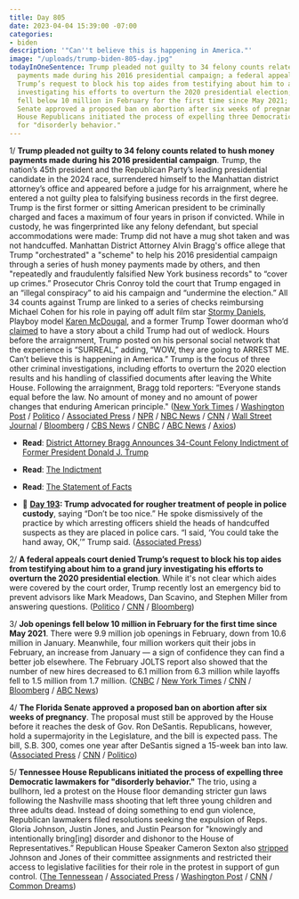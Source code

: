 ```yaml
---
title: Day 805
date: 2023-04-04 15:39:00 -07:00
categories:
- biden
description: '"Can''t believe this is happening in America."'
image: "/uploads/trump-biden-805-day.jpg"
todayInOneSentence: Trump pleaded not guilty to 34 felony counts related to hush money
  payments made during his 2016 presidential campaign; a federal appeals court denied
  Trump’s request to block his top aides from testifying about him to a grand jury
  investigating his efforts to overturn the 2020 presidential election; job openings
  fell below 10 million in February for the first time since May 2021; the Florida
  Senate approved a proposed ban on abortion after six weeks of pregnancy; and Tennessee
  House Republicans initiated the process of expelling three Democratic lawmakers
  for "disorderly behavior."
---
```


1/ **Trump pleaded not guilty to 34 felony counts related to hush money payments made during his 2016 presidential campaign**. Trump, the nation’s 45th president and the Republican Party’s leading presidential candidate in the 2024 race, surrendered himself to the Manhattan district attorney’s office and appeared before a judge for his arraignment, where he entered a not guilty plea to falsifying business records in the first degree. Trump is the first former or sitting American president to be criminally charged and faces a maximum of four years in prison if convicted. While in custody, he was fingerprinted like any felony defendant, but special accommodations were made: Trump did not have a mug shot taken and was not handcuffed. Manhattan District Attorney Alvin Bragg's office allege that Trump "orchestrated" a "scheme" to help his 2016 presidential campaign through a series of hush money payments made by others, and then "repeatedly and fraudulently falsified New York business records" to “cover up crimes.” Prosecutor Chris Conroy told the court that Trump engaged in an “illegal conspiracy” to aid his campaign and “undermine the election.” All 34 counts against Trump are linked to a series of checks reimbursing Michael Cohen for his role in paying off adult film star [Stormy Daniels](https://whatthefuckjusthappenedtoday.com/2018/02/14/day-391/#1-trump%E2%80%99s-lawyer-paid-stormy-daniels), Playboy model [Karen McDougal](https://whatthefuckjusthappenedtoday.com/2018/03/20/day-425/#4-a-former-playboy-model-who-alleges), and a former Trump Tower doorman who’d [claimed](https://whatthefuckjusthappenedtoday.com/2018/04/12/day-448/#8-a-former-doorman-was-paid-30-000-i) to have a story about a child Trump had out of wedlock. Hours before the arraignment, Trump posted on his personal social network that the experience is “SURREAL,” adding, “WOW, they are going to ARREST ME. Can’t believe this is happening in America.” Trump is the focus of three other criminal investigations, including efforts to overturn the 2020 election results and his handling of classified documents after leaving the White House. Following the arraignment, Bragg told reporters: “Everyone stands equal before the law. No amount of money and no amount of power changes that enduring American principle." ([New York Times](https://www.nytimes.com/live/2023/04/04/nyregion/trump-arrest-arraignment) / [Washington Post](https://www.washingtonpost.com/national-security/2023/04/04/trump-indictment-charges-new-york-arraignment/) / [Politico](https://www.politico.com/news/2023/04/04/trump-surrenders-00090361) / [Associated Press](https://apnews.com/article/donald-trump-arraignment-hush-money-81225510ef7638494852816878f612f0) / [NPR](https://www.npr.org/live-updates/trump-indictment-arraignment-arrest-new-york) / [NBC News](https://www.nbcnews.com/politics/donald-trump/trump-news-arrested-updated-new-york-court-rcna77707) / [CNN](https://www.cnn.com/politics/live-news/trump-new-york-court-arraignment-04-04-23/index.html) / [Wall Street Journal](https://www.wsj.com/livecoverage/trump-indicted-arrest-arraignment-new-york) / [Bloomberg](https://www.bloomberg.com/news/articles/2023-04-04/trump-pleads-not-guilty-to-34-charges-in-nyc-court-reports?srnd=premium&sref=MIBMEEoj) / [CBS News](https://www.cbsnews.com/news/trump-arraignment-manhattan-district-attorney-alvin-bragg-holds-briefing-watch-live/) / [CNBC](https://www.cnbc.com/2023/04/04/trump-falsified-business-records-to-cover-up-election-crimes-manhattan-da.html) / [ABC News](https://abcnews.go.com/US/trump-charged-34-felony-counts-falsifying-business-records/story?id=98330688) / [Axios](https://www.axios.com/2023/04/04/trump-arrest-manhattan-new-york))

* **Read**: [District Attorney Bragg Announces 34-Count Felony Indictment of Former President Donald J. Trump](https://www.manhattanda.org/district-attorney-bragg-announces-34-count-felony-indictment-of-former-president-donald-j-trump/)

* **Read**: [The Indictment](https://www.manhattanda.org/wp-content/uploads/2023/04/Donald-J.-Trump-Indictment.pdf)

* **Read**: [The Statement of Facts](https://www.manhattanda.org/wp-content/uploads/2023/04/Donald-J.-Trump-SOF.pdf)

* 📌 **[Day 193](https://whatthefuckjusthappenedtoday.com/2017/07/31/day-193/#11-trump-appeared-to-advocate-for-ro): Trump advocated for rougher treatment of people in police custody**, saying “Don’t be too nice.” He spoke dismissively of the practice by which arresting officers shield the heads of handcuffed suspects as they are placed in police cars. “I said, ‘You could take the hand away, OK,’” Trump said. ([Associated Press](https://apnews.com/64169ad2576b4fc98ae8febc3554155d/Trump-appears-to-advocate-rough-police-treatment-of-suspects))

2/ **A federal appeals court denied Trump’s request to block his top aides from testifying about him to a grand jury investigating his efforts to overturn the 2020 presidential election**. While it's not clear which aides were covered by the court order, Trump recently lost an emergency bid to prevent advisors like Mark Meadows, Dan Scavino, and Stephen Miller from answering questions. ([Politico](https://www.politico.com/news/2023/04/04/trump-aides-testimony-capitol-riot-00090387) / [CNN](https://www.cnn.com/2023/04/04/politics/trump-aides-testimony-january-6/index.html) / [Bloomberg](https://www.bloomberg.com/news/articles/2023-04-04/trump-loses-latest-bid-to-block-ex-aides-grand-jury-testimony?srnd=premium&sref=MIBMEEoj))

3/ **Job openings fell below 10 million in February for the first time since May 2021**. There were 9.9 million job openings in February, down from 10.6 million in January. Meanwhile, four million workers quit their jobs in February, an increase from January — a sign of confidence they can find a better job elsewhere. The February JOLTS report also showed that the number of new hires decreased to 6.1 million from 6.3 million while layoffs fell to 1.5 million from 1.7 million. ([CNBC](https://www.cnbc.com/2023/04/04/jolts-february-2023-.html) / [New York Times](https://www.nytimes.com/2023/04/04/business/economy/february-jolts-jobs-report.html) / [CNN](https://www.cnn.com/2023/04/04/economy/jolts-job-openings-layoffs-february/index.html) / [Bloomberg](https://www.bloomberg.com/news/articles/2023-04-04/us-job-openings-fall-below-10-million-for-first-time-since-2021?srnd=premium&sref=MIBMEEoj) / [ABC News](https://abcnews.go.com/Business/wireStory/us-job-openings-slip-99-million-february-98348238))

4/ **The Florida Senate approved a proposed ban on abortion after six weeks of pregnancy**. The proposal must still be approved by the House before it reaches the desk of Gov. Ron DeSantis. Republicans, however, hold a supermajority in the Legislature, and the bill is expected pass. The bill, S.B. 300,  comes one year after DeSantis signed a 15-week ban into law. ([Associated Press](https://apnews.com/article/abortion-florida-desantis-election-637711bac2e45fd71ff9e3340fd95f3c) / [CNN](https://www.cnn.com/2023/04/04/politics/six-week-abortion-ban-florida/index.html) / [Politico](https://www.politico.com/news/2023/04/03/florida-senate-6-week-abortion-ban-00090202))

5/ **Tennessee House Republicans initiated the process of expelling three Democratic lawmakers for "disorderly behavior."** The trio, using a bullhorn, led a protest on the House floor demanding stricter gun laws following the Nashville mass shooting that left three young children and three adults dead. Instead of doing something to end gun violence, Republican lawmakers filed resolutions seeking the expulsion of Reps. Gloria Johnson, Justin Jones, and Justin Pearson for "knowingly and intentionally bring\[ing\] disorder and dishonor to the House of Representatives.” Republican House Speaker Cameron Sexton also [stripped](https://www.tennessean.com/story/news/politics/2023/04/03/tn-house-speaker-strips-democrats-of-committee-roles/70077117007/) Johnson and Jones of their committee assignments and restricted their access to legislative facilities for their role in the protest in support of gun control. ([The Tennessean](https://www.tennessean.com/story/news/politics/2023/04/03/tennessee-republicans-file-resolutions-to-expel-three-democrats-who-led-gun-reform-chants-on-house-f/70078002007/) / [Associated Press](https://apnews.com/article/tennessee-expulsion-gop-lawmakers-1c4793ba0552c07aa0dc3949c5f76ea9) / [Washington Post](https://www.washingtonpost.com/nation/2023/04/04/nashville-shooting-tennessee-democrats-expel/) / [CNN](https://www.cnn.com/2023/04/04/us/tennessee-reps-expulsion-gun-control/) / [Common Dreams](https://www.commondreams.org/news/tennessee-gop-fascists-expel-democrats))